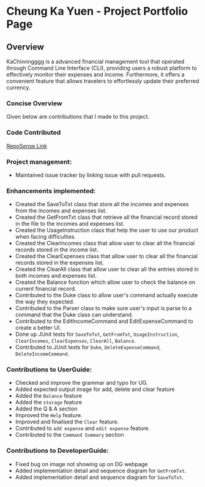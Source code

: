# Cheung Ka Yuen - Project Portfolio Page

## Overview
KaChinnngggg is a advanced financial management tool that operated through Command Line Interface (CLI), 
providing users a robust platform to effectively monitor their expenses and income. 
Furthermore, it offers a convenient feature that allows travelers to effortlessly update their preferred currency.

### Concise Overview
Given below are contributions that I made to this project.

### Code Contributed
[RepoSense Link](https://nus-cs2113-ay2324s1.github.io/tp-dashboard/?search=&sort=groupTitle&sortWithin=title&timeframe=commit&mergegroup=&groupSelect=groupByRepos&breakdown=true&checkedFileTypes=docs~functional-code~test-code&since=2023-09-22&tabOpen=true&tabType=authorship&tabAuthor=KenCheung18&tabRepo=AY2324S1-CS2113-T18-3%2Ftp%5Bmaster%5D&authorshipIsMergeGroup=false&authorshipFileTypes=docs~functional-code~test-code&authorshipIsBinaryFileTypeChecked=false&authorshipIsIgnoredFilesChecked=false)

### Project management:
- Maintained issue tracker by linking issue with pull requests.

### Enhancements implemented:
- Created the SaveToTxt class that store all the incomes and expenses from the incomes and expenses list.
- Created the GetFromTxt class that retrieve all the financial record stored in the file to the incomes and expenses list.
- Created the UsageInstruction class that help the user to use our product when facing difficulties.
- Created the ClearIncomes class that allow user to clear all the financial records stored in the income list.
- Created the ClearExpenses class that allow user to clear all the financial records stored in the expenses list.
- Created the ClearAll class that allow user to clear all the entries stored in both incomes and expenses list.
- Created the Balance function which allow user to check the balance on current financial record.
- Contributed to the Duke class to allow user's command actually execute the way they expected.
- Contributed to the Parser class to make sure user's input is parse to a command that the Duke class can understand.
- Contributed to the EditIncomeCommand and EditExpenseCommand to create a better UI.
- Done up JUnit tests for `SaveToTxt`, `GetFromTxt`, `UsageInstruction`, `ClearIncomes`, `ClearExpenses`, `ClearAll`, `Balance`.
- Contributed to JUnit tests for `Duke`, `DeleteExpenseCommand`, `DeleteIncomeCommand`.

### Contributions to UserGuide:
- Checked and improve the grammar and typo for UG.
- Added expected output image for add, delete and clear feature
- Added the `Balance` feature
- Added the `storage` feature
- Added the Q & A section
- Improved the `Help` feature.
- Improved and finalised the `Clear` feature.
- Contributed to `add expense` and `edit expense` feature.
- Contributed to the `Command Summary` section

### Contributions to DeveloperGuide:
- Fixed bug on image not showing up on DG webpage
- Added implementation detail and sequence diagram for `GetFromTxt`.
- Added implementation detail and sequence diagram for `SaveToTxt`.
